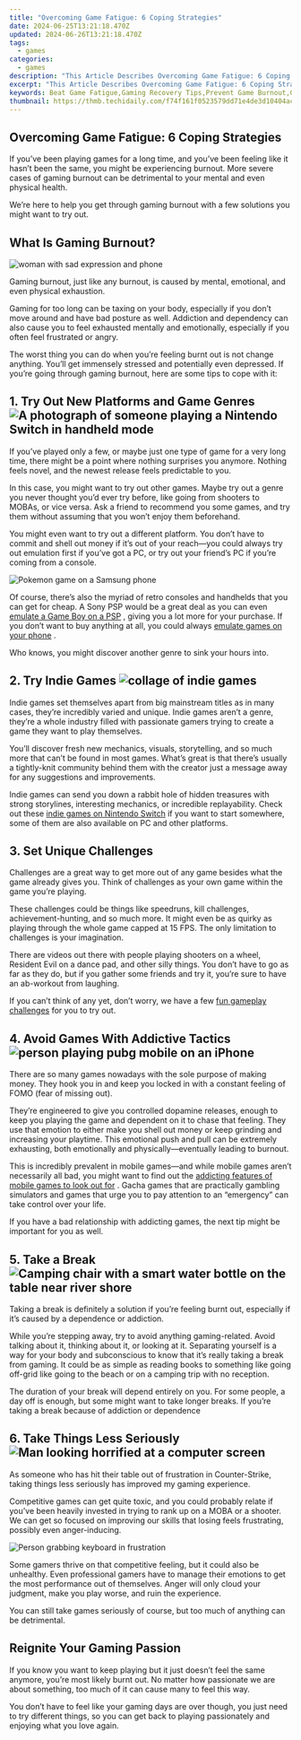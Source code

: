 ```yaml
---
title: "Overcoming Game Fatigue: 6 Coping Strategies"
date: 2024-06-25T13:21:18.470Z
updated: 2024-06-26T13:21:18.470Z
tags:
  - games
categories:
  - games
description: "This Article Describes Overcoming Game Fatigue: 6 Coping Strategies"
excerpt: "This Article Describes Overcoming Game Fatigue: 6 Coping Strategies"
keywords: Beat Game Fatigue,Gaming Recovery Tips,Prevent Game Burnout,Gamers' Fatigue Solutions,Coping with Video Game Stress,Rejuvenating for Gaming,Strategies Against Gamer Lethargy
thumbnail: https://thmb.techidaily.com/f74f161f0523579dd71e4de3d10404ac967ce66d01905429c873797c52e328b9.jpg
---
```


## Overcoming Game Fatigue: 6 Coping Strategies

 If you’ve been playing games for a long time, and you’ve been feeling like it hasn’t been the same, you might be experiencing burnout. More severe cases of gaming burnout can be detrimental to your mental and even physical health.

 We’re here to help you get through gaming burnout with a few solutions you might want to try out.

## What Is Gaming Burnout?

![woman with sad expression and phone](https://static1.makeuseofimages.com/wordpress/wp-content/uploads/2022/09/woman-with-sad-expression-and-phone.jpg)

 Gaming burnout, just like any burnout, is caused by mental, emotional, and even physical exhaustion.

 Gaming for too long can be taxing on your body, especially if you don’t move around and have bad posture as well. Addiction and dependency can also cause you to feel exhausted mentally and emotionally, especially if you often feel frustrated or angry.

 The worst thing you can do when you’re feeling burnt out is not change anything. You’ll get immensely stressed and potentially even depressed. If you’re going through gaming burnout, here are some tips to cope with it:

## 1\. Try Out New Platforms and Game Genres ![A photograph of someone playing a Nintendo Switch in handheld mode](https://static1.makeuseofimages.com/wordpress/wp-content/uploads/2023/07/alternative-feature-1.jpg)

 If you’ve played only a few, or maybe just one type of game for a very long time, there might be a point where nothing surprises you anymore. Nothing feels novel, and the newest release feels predictable to you.

 In this case, you might want to try out other games. Maybe try out a genre you never thought you’d ever try before, like going from shooters to MOBAs, or vice versa. Ask a friend to recommend you some games, and try them without assuming that you won’t enjoy them beforehand.

 You might even want to try out a different platform. You don’t have to commit and shell out money if it’s out of your reach—you could always try out emulation first if you’ve got a PC, or try out your friend’s PC if you’re coming from a console.

![Pokemon game on a Samsung phone](https://static1.makeuseofimages.com/wordpress/wp-content/uploads/2023/08/old-pokemon-games-android.jpg)

 Of course, there’s also the myriad of retro consoles and handhelds that you can get for cheap. A Sony PSP would be a great deal as you can even [emulate a Game Boy on a PSP](https://www.makeuseof.com/how-to-turn-psp-into-game-boy-emulator/) , giving you a lot more for your purchase. If you don’t want to buy anything at all, you could always [emulate games on your phone](https://www.makeuseof.com/tag/how-to-emulate-old-pokemon-games-android-phone/) .

Who knows, you might discover another genre to sink your hours into.

## 2\. Try Indie Games ![collage of indie games](https://thmb.techidaily.com/c6507ef1a8c1967e04b9a71ecc3df4d6b245a64121c79bffee638bab85472f90.jpg)

 Indie games set themselves apart from big mainstream titles as in many cases, they’re incredibly varied and unique. Indie games aren’t a genre, they’re a whole industry filled with passionate gamers trying to create a game they want to play themselves.

 You’ll discover fresh new mechanics, visuals, storytelling, and so much more that can’t be found in most games. What’s great is that there’s usually a tightly-knit community behind them with the creator just a message away for any suggestions and improvements.

 Indie games can send you down a rabbit hole of hidden treasures with strong storylines, interesting mechanics, or incredible replayability. Check out these [indie games on Nintendo Switch](https://www.makeuseof.com/best-indie-games-nintendo-switch/) if you want to start somewhere, some of them are also available on PC and other platforms.

## 3\. Set Unique Challenges

 Challenges are a great way to get more out of any game besides what the game already gives you. Think of challenges as your own game within the game you’re playing.

 These challenges could be things like speedruns, kill challenges, achievement-hunting, and so much more. It might even be as quirky as playing through the whole game capped at 15 FPS. The only limitation to challenges is your imagination.

 There are videos out there with people playing shooters on a wheel, Resident Evil on a dance pad, and other silly things. You don’t have to go as far as they do, but if you gather some friends and try it, you’re sure to have an ab-workout from laughing.

 If you can’t think of any yet, don’t worry, we have a few [fun gameplay challenges](https://www.makeuseof.com/fun-gameplay-challenges-video-games/) for you to try out.

## 4\. Avoid Games With Addictive Tactics ![person playing pubg mobile on an iPhone](https://static1.makeuseofimages.com/wordpress/wp-content/uploads/2023/08/iphone-gameplay.jpg)

 There are so many games nowadays with the sole purpose of making money. They hook you in and keep you locked in with a constant feeling of FOMO (fear of missing out).

 They’re engineered to give you controlled dopamine releases, enough to keep you playing the game and dependent on it to chase that feeling. They use that emotion to either make you shell out money or keep grinding and increasing your playtime. This emotional push and pull can be extremely exhausting, both emotionally and physically—eventually leading to burnout.

 This is incredibly prevalent in mobile games—and while mobile games aren’t necessarily all bad, you might want to find out the [addicting features of mobile games to look out for](https://www.makeuseof.com/addictive-features-of-mobile-games-to-watch-out-for/) . Gacha games that are practically gambling simulators and games that urge you to pay attention to an “emergency” can take control over your life.

 If you have a bad relationship with addicting games, the next tip might be important for you as well.

## 5\. Take a Break ![Camping chair with a smart water bottle on the table near river shore](https://static1.makeuseofimages.com/wordpress/wp-content/uploads/2022/01/Camping-chair-with-a-smart-water-bottle-on-the-table-near-river-shore.jpg)

 Taking a break is definitely a solution if you’re feeling burnt out, especially if it’s caused by a dependence or addiction.

 While you’re stepping away, try to avoid anything gaming-related. Avoid talking about it, thinking about it, or looking at it. Separating yourself is a way for your body and subconscious to know that it’s really taking a break from gaming. It could be as simple as reading books to something like going off-grid like going to the beach or on a camping trip with no reception.

 The duration of your break will depend entirely on you. For some people, a day off is enough, but some might want to take longer breaks. If you’re taking a break because of addiction or dependence

## 6\. Take Things Less Seriously ![Man looking horrified at a computer screen](https://static1.makeuseofimages.com/wordpress/wp-content/uploads/2023/03/man-looking-horrified-at-a-computer-screen.jpg)

 As someone who has hit their table out of frustration in Counter-Strike, taking things less seriously has improved my gaming experience.

 Competitive games can get quite toxic, and you could probably relate if you’ve been heavily invested in trying to rank up on a MOBA or a shooter. We can get so focused on improving our skills that losing feels frustrating, possibly even anger-inducing.

![Person grabbing keyboard in frustration](https://static1.makeuseofimages.com/wordpress/wp-content/uploads/2023/06/frustrated-gamer.jpg)

 Some gamers thrive on that competitive feeling, but it could also be unhealthy. Even professional gamers have to manage their emotions to get the most performance out of themselves. Anger will only cloud your judgment, make you play worse, and ruin the experience.

 You can still take games seriously of course, but too much of anything can be detrimental.

## Reignite Your Gaming Passion

 If you know you want to keep playing but it just doesn’t feel the same anymore, you’re most likely burnt out. No matter how passionate we are about something, too much of it can cause many to feel this way.

 You don’t have to feel like your gaming days are over though, you just need to try different things, so you can get back to playing passionately and enjoying what you love again.


<ins class="adsbygoogle"
     style="display:block"
     data-ad-format="autorelaxed"
     data-ad-client="ca-pub-7571918770474297"
     data-ad-slot="1223367746"></ins>



<ins class="adsbygoogle"
     style="display:block"
     data-ad-client="ca-pub-7571918770474297"
     data-ad-slot="8358498916"
     data-ad-format="auto"
     data-full-width-responsive="true"></ins>


